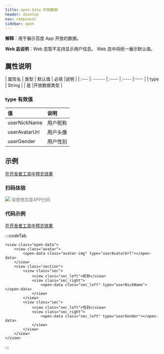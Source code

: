 ```yaml
---
title: open-data 开放数据
header: develop
nav: component
sidebar: open
---
```




**解释**：用于展示百度 App 开放的数据。

**Web 态说明**：Web 态暂不支持显示用户信息。 Web 态中将统一展示默认值。

##  属性说明 


| 属性名 | 类型     | 默认值  | 必填 |说明              |
| :--- |: ------ | :---- | :---- |:---- |
| type | String | | 是 |开放数据类型 |

###  type 有效值 

| 值 | 说明 |
|:--- |:----- |
| userNickName | 用户昵称 |
| userAvatarUrl | 用户头像 |
| userGender | 用户性别 |



## 示例

<a href="swanide://fragment/d660ceb0f0b55526185b4e674a74705d1577360610130" title="在开发者工具中预览效果" target="_self">在开发者工具中预览效果</a>

### 扫码体验

<div class='scan-code-container'>
    <img src="https://b.bdstatic.com/miniapp/assets/images/doc_demo/open-data.png" class="demo-qrcode-image" />
    <font color=#777 12px>请使用百度APP扫码</font>
</div>


 

###  代码示例 

<a href="swanide://fragment/e98cfa76e01e4b38ab712a7942c6b32b1565510599988" title="在开发者工具中预览效果" target="_self">在开发者工具中预览效果</a>

 

:::codeTab
```swan
<view class="open-data">
    <view class="avatar">
        <open-data class="avatar-img" type="userAvatarUrl"></open-data>
    </view>
    <view class="section">
        <view class="sec">
            <view class="sec_left">昵称</view>
            <view class="sec_right">
                <open-data class="sec_left" type="userNickName"></open-data>
            </view>
        </view>
        <view class="sec">
            <view class="sec_left">性别</view>
            <view class="sec_right">
                <open-data class="sec_left" type="userGender"></open-data>
            </view>
        </view>
    </view>
</view>
```
:::

